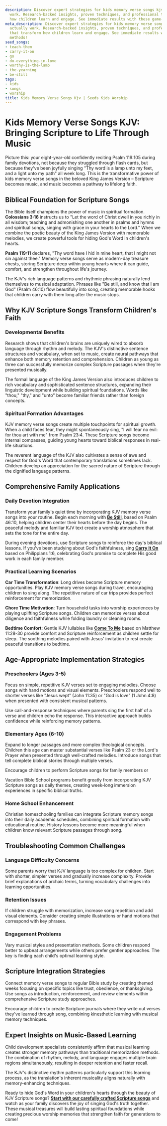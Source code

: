 ```yaml
---
description: Discover expert strategies for kids memory verse songs kjv that actually
  work. Research-backed insights, proven techniques, and professional tips that transform
  how children learn and engage. See immediate results with these game-changing methods!
meta_description: Discover expert strategies for kids memory verse songs kjv that
  actually work. Research-backed insights, proven techniques, and professional tips
  that transform how children learn and engage. See immediate results with these game-changing
  methods!
seed_songs:
- teach-them
- carry-it-on
- go
- do-everything-in-love
- worthy-is-the-lamb
- the-yearning
- be-still
tags:
- kids
- songs
- worship
title: Kids Memory Verse Songs Kjv | Seeds Kids Worship
---
```

# Kids Memory Verse Songs KJV: Bringing Scripture to Life Through Music

Picture this: your eight-year-old confidently reciting Psalm 119:105 during family devotions, not because they struggled through flash cards, but because they've been joyfully singing "Thy word is a lamp unto my feet, and a light unto my path" all week long. This is the transformative power of kids memory verse songs in the beloved King James Version – Scripture becomes music, and music becomes a pathway to lifelong faith.

## Biblical Foundation for Scripture Songs

The Bible itself champions the power of music in spiritual formation. **Colossians 3:16** instructs us to "Let the word of Christ dwell in you richly in all wisdom; teaching and admonishing one another in psalms and hymns and spiritual songs, singing with grace in your hearts to the Lord." When we combine the poetic beauty of the King James Version with memorable melodies, we create powerful tools for hiding God's Word in children's hearts.

**Psalm 119:11** declares, "Thy word have I hid in mine heart, that I might not sin against thee." Memory verse songs serve as modern-day treasure chests, storing Scripture deep within young hearts where it can guide, comfort, and strengthen throughout life's journey.

The KJV's rich language patterns and rhythmic phrasing naturally lend themselves to musical adaptation. Phrases like "Be still, and know that I am God" (Psalm 46:10) flow beautifully into song, creating memorable hooks that children carry with them long after the music stops.

## Why KJV Scripture Songs Transform Children's Faith

### Developmental Benefits

Research shows that children's brains are uniquely wired to absorb language through rhythm and melody. The KJV's distinctive sentence structures and vocabulary, when set to music, create neural pathways that enhance both memory retention and comprehension. Children as young as three can successfully memorize complex Scripture passages when they're presented musically.

The formal language of the King James Version also introduces children to rich vocabulary and sophisticated sentence structures, expanding their linguistic development while building spiritual foundations. Words like "thou," "thy," and "unto" become familiar friends rather than foreign concepts.

### Spiritual Formation Advantages

KJV memory verse songs create multiple touchpoints for spiritual growth. When a child faces fear, they might spontaneously sing, "I will fear no evil: for thou art with me" from Psalm 23:4. These Scripture songs become internal compasses, guiding young hearts toward biblical responses in real-life situations.

The reverent language of the KJV also cultivates a sense of awe and respect for God's Word that contemporary translations sometimes lack. Children develop an appreciation for the sacred nature of Scripture through the dignified language patterns.

## Comprehensive Family Applications

### Daily Devotion Integration

Transform your family's quiet time by incorporating KJV memory verse songs into your routine. Begin each morning with [**Be Still**](https://seedskidsworship.com/product/seeds-of-praise-vol-3/), based on Psalm 46:10, helping children center their hearts before the day begins. The peaceful melody and familiar KJV text create a worship atmosphere that sets the tone for the entire day.

During evening devotions, use Scripture songs to reinforce the day's biblical lessons. If you've been studying about God's faithfulness, sing [**Carry It On**](https://seedskidsworship.com/product/ask-seek-knock-matthew-77-8-2/) based on Philippians 1:6, celebrating God's promise to complete His good work in each family member.

### Practical Learning Scenarios

**Car Time Transformation**: Long drives become Scripture memory opportunities. Play KJV memory verse songs during travel, encouraging children to sing along. The repetitive nature of car trips provides perfect reinforcement for memorization.

**Chore Time Motivation**: Turn household tasks into worship experiences by playing uplifting Scripture songs. Children can memorize verses about diligence and faithfulness while folding laundry or cleaning rooms.

**Bedtime Comfort**: Gentle KJV lullabies like [**Come To Me**](https://seedskidsworship.com/product/when-you-lie-down-lullabies-scripture-songs/) based on Matthew 11:28-30 provide comfort and Scripture reinforcement as children settle for sleep. The soothing melodies paired with Jesus' invitation to rest create peaceful transitions to bedtime.

## Age-Appropriate Implementation Strategies

### Preschoolers (Ages 3-5)

Focus on simple, repetitive KJV verses set to engaging melodies. Choose songs with hand motions and visual elements. Preschoolers respond well to shorter verses like "Jesus wept" (John 11:35) or "God is love" (1 John 4:8) when presented with consistent musical patterns.

Use call-and-response techniques where parents sing the first half of a verse and children echo the response. This interactive approach builds confidence while reinforcing memory patterns.

### Elementary Ages (6-10)

Expand to longer passages and more complex theological concepts. Children this age can master substantial verses like Psalm 23 or the Lord's Prayer when presented through well-crafted melodies. Introduce songs that tell complete biblical stories through multiple verses.

Encourage children to perform Scripture songs for family members or

Vacation Bible School programs benefit greatly from incorporating KJV Scripture songs as daily themes, creating week-long immersion experiences in specific biblical truths.

### Home School Enhancement

Christian homeschooling families can integrate Scripture memory songs into their daily academic schedules, combining spiritual formation with educational routine. History lessons become more meaningful when children know relevant Scripture passages through song.

## Troubleshooting Common Challenges

### Language Difficulty Concerns

Some parents worry that KJV language is too complex for children. Start with shorter, simpler verses and gradually increase complexity. Provide brief explanations of archaic terms, turning vocabulary challenges into learning opportunities.

### Retention Issues

If children struggle with memorization, increase song repetition and add visual elements. Consider creating simple illustrations or hand motions that correspond with key phrases.

### Engagement Problems

Vary musical styles and presentation methods. Some children respond better to upbeat arrangements while others prefer gentler approaches. The key is finding each child's optimal learning style.

## Scripture Integration Strategies

Connect memory verse songs to regular Bible study by creating themed weeks focusing on specific topics like trust, obedience, or thanksgiving. Use songs as introduction, reinforcement, and review elements within comprehensive Scripture study approaches.

Encourage children to create Scripture journals where they write out verses they've learned through song, combining kinesthetic learning with musical memory techniques.

## Expert Insights on Music-Based Learning

Child development specialists consistently affirm that musical learning creates stronger memory pathways than traditional memorization methods. The combination of rhythm, melody, and language engages multiple brain regions simultaneously, resulting in deeper retention and faster recall.

The KJV's distinctive rhythm patterns particularly support this learning process, as the translation's inherent musicality aligns naturally with memory-enhancing techniques.

Ready to hide God's Word in your children's hearts through the beauty of KJV Scripture songs? **[Start with our carefully crafted Scripture songs](https://seedskidsworship.com)** and watch as your family discovers the joy of singing God's truth together. These musical treasures will build lasting spiritual foundations while creating precious worship memories that strengthen faith for generations to come!

<script type="application/ld+json">
{
  "@context": "https://schema.org",
  "@type": "Article",
  "headline": "Kids Memory Verse Songs Kjv",
  "author": {
    "@type": "Organization",
    "name": "Seeds Kids Worship"
  },
  "publisher": {
    "@type": "Organization",
    "name": "Seeds Kids Worship",
    "logo": {
      "@type": "ImageObject",
      "url": "https://seedskidsworship.com/logo.png"
    }
  },
  "datePublished": "2025-09-05T13:39:01.723118",
  "dateModified": "2025-09-05T13:39:01.723323",
  "description": "Discover expert strategies for kids memory verse songs kjv that actually work. Research-backed insights, proven techniques, and professional tips that transform",
  "mainEntityOfPage": {
    "@type": "WebPage",
    "@id": "https://seedskidsworship.com/activities/kids-memory-verse-songs-kjv/"
  }
}
</script>

<script type="application/ld+json">
{
  "@context": "https://schema.org",
  "@type": "Product",
  "name": "Teach Them",
  "description": "Educational song about teaching God's commands to children diligently from Deuteronomy 6:4-7",
  "url": "https://seedskidsworship.com/product/teach-them-deuteronomy-64-7/",
  "brand": {
    "@type": "Brand",
    "name": "Seeds Kids Worship"
  },
  "category": "Children's Christian Music",
  "album": "Seeds of Character"
}
</script>

<script type="application/ld+json">
{
  "@context": "https://schema.org",
  "@type": "Product",
  "name": "Carry It On",
  "description": "Faith-building song about God's promise to complete the good work He began in us until the day of Christ Jesus",
  "url": "https://seedskidsworship.com/product/ask-seek-knock-matthew-77-8-2/",
  "brand": {
    "@type": "Brand",
    "name": "Seeds Kids Worship"
  },
  "category": "Children's Christian Music",
  "album": "Seeds of Faith"
}
</script>

<script type="application/ld+json">
{
  "@context": "https://schema.org",
  "@type": "Product",
  "name": "Go",
  "description": "A stirring song based on the Great Commission in Matthew 28:19, urging children to 'go' and make disciples of all nations, baptizing them and teaching them to follow Jesus.",
  "url": "https://seedskidsworship.com/product/go-matthew-2819-2/",
  "brand": {
    "@type": "Brand",
